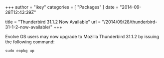 +++
author = "ikey"
categories = [
"Packages"
]
date =  "2014-09-28T12:43:39Z"

title = "Thunderbird 31.1.2 Now Available"
url = "/2014/09/28/thunderbird-31-1-2-now-available/"
+++

Evolve OS users may now upgrade to Mozilla Thunderbird 31.1.2 by issuing the following command:
<!-- more -->
```
sudo eopkg up
```